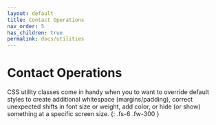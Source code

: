 ```yaml
---
layout: default
title: Contact Operations
nav_order: 5
has_children: true
permalink: docs/utilities
---
```


# Contact Operations

CSS utility classes come in handy when you to want to override default styles to create additional whitespace (margins/padding), correct unexpected shifts in font size or weight, add color, or hide (or show) something at a specific screen size.
{: .fs-6 .fw-300 }
